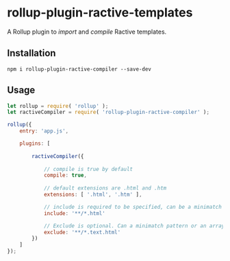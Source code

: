 # rollup-plugin-ractive-templates

A Rollup plugin to *import* and *compile* Ractive templates.

## Installation
``` 
npm i rollup-plugin-ractive-compiler --save-dev
```

## Usage

```js
let rollup = require( 'rollup' );
let ractiveCompiler = require( 'rollup-plugin-ractive-compiler' );

rollup({
    entry: 'app.js',

    plugins: [
	
        ractiveCompiler({
    
            // compile is true by default
            compile: true,
     
            // default extensions are .html and .htm
            extensions: [ '.html', '.htm' ],

            // include is required to be specified, can be a minimatch pattern or an array of minimatch patterns
            include: '**/*.html'

            // Exclude is optional. Can a minimatch pattern or an array of minimatch patterns
            exclude: '**/*.text.html'
        })
    ]
});
```
